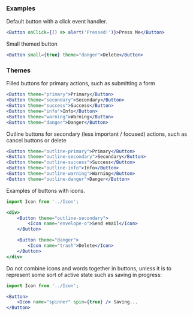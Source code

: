 
### Examples

Default button with a click event handler.

```jsx
<Button onClick={() => alert('Pressed!')}>Press Me</Button>
```

Small themed button

```jsx
<Button small={true} theme="danger">Delete</Button>
```

### Themes

Filled buttons for primary actions, such as submitting a form

```jsx
<Button theme="primary">Primary</Button>
<Button theme="secondary">Secondary</Button>
<Button theme="success">Success</Button>
<Button theme="info">Info</Button>
<Button theme="warning">Warning</Button>
<Button theme="danger">Danger</Button>
```

Outline buttons for secondary (less important / focused) actions, such as cancel buttons or delete

```jsx
<Button theme="outline-primary">Primary</Button>
<Button theme="outline-secondary">Secondary</Button>
<Button theme="outline-success">Success</Button>
<Button theme="outline-info">Info</Button>
<Button theme="outline-warning">Warning</Button>
<Button theme="outline-danger">Danger</Button>
```

Examples of buttons with icons.

```jsx
import Icon from '../Icon';

<div>
    <Button theme="outline-secondary">
        <Icon name="envelope-o">Send email</Icon>
    </Button>

    <Button theme="danger">
        <Icon name="trash">Delete</Icon>
    </Button>
</div>
```

Do not combine icons and words together in buttons, unless it is to represent some sort of active state such as saving in progress:

```jsx
import Icon from '../Icon';

<Button>
    <Icon name="spinner" spin={true} /> Saving...
</Button>
```
